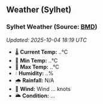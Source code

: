 ## Weather (Sylhet)

<!-- WEATHER-START -->
### Sylhet Weather (Source: [BMD](https://live6.bmd.gov.bd/bmd_web/weather-condition/web.php?view=web&stCode=41891&lang=EN))

_Updated: 2025-10-04 18:19 UTC_

- 🌡️ **Current Temp:** ..°C
- 🔻 **Min Temp:** ..°C
- 🔺 **Max Temp:** ..°C
- 💧 **Humidity:** ..%
- 🌧️ **Rainfall:** N/A
- 💨 **Wind:** Wind ... knots
- 🌥️ **Condition:** ...

<!-- WEATHER-END -->
